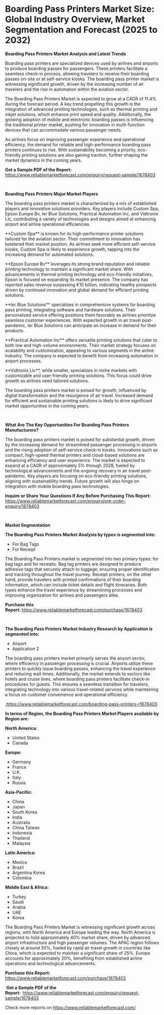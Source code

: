 <p><h1>Boarding Pass Printers Market Size: Global Industry Overview, Market Segmentation and Forecast (2025 to 2032)</h1></p><p><strong>Boarding Pass Printers Market Analysis and Latest Trends</strong></p>
<p><p>Boarding pass printers are specialized devices used by airlines and airports to produce boarding passes for passengers. These printers facilitate a seamless check-in process, allowing travelers to receive their boarding passes on-site or at self-service kiosks. The boarding pass printer market is witnessing significant growth, driven by the increasing number of air travelers and the rise in automation within the aviation sector.</p><p>The Boarding Pass Printers Market is expected to grow at a CAGR of 11.4% during the forecast period. A key trend propelling this growth is the integration of advanced printing technologies, such as thermal printing and inkjet solutions, which enhance print speed and quality. Additionally, the growing adoption of mobile and electronic boarding passes is influencing the traditional printer market, pushing for innovation in multi-function devices that can accommodate various passenger needs. </p><p>As airlines focus on improving passenger experience and operational efficiency, the demand for reliable and high-performance boarding pass printers continues to rise. With sustainability becoming a priority, eco-friendly printing solutions are also gaining traction, further shaping the market dynamics in the coming years.</p></p>
<p><strong>Get a Sample PDF of the Report:&nbsp;</strong> <a href="https://www.reliablemarketforecast.com/enquiry/request-sample/1678403?utm_campaign=2452&utm_medium=2&utm_source=Github&utm_content=ia&utm_term=10042025&utm_id=boarding-pass-printers">https://www.reliablemarketforecast.com/enquiry/request-sample/1678403</a></p>
<p>&nbsp;</p>
<p><strong>Boarding Pass Printers Major Market Players</strong></p>
<p><p>The boarding pass printers market is characterized by a mix of established players and innovative solutions providers. Key players include Custom Spa, Epson Europe Bv, Ier Blue Solutions, Practical Automation Inc, and Vidtronix Llc, contributing a variety of technologies and designs aimed at enhancing airport and airline operational efficiencies.</p><p>**Custom Spa** is known for its high-performance printer solutions tailored for the aviation sector. Their commitment to innovation has bolstered their market position. As airlines seek more efficient self-service kiosks, Custom Spa is likely to experience growth, tapping into the increasing demand for automated solutions.</p><p>**Epson Europe Bv** leverages its strong brand reputation and reliable printing technology to maintain a significant market share. With advancements in thermal printing technology and eco-friendly initiatives, Epson is focused on expanding its market presence. The company has reported sales revenue surpassing €10 billion, indicating healthy prospects driven by continued innovation and global demand for efficient printing solutions.</p><p>**Ier Blue Solutions** specializes in comprehensive systems for boarding pass printing, integrating software and hardware solutions. Their personalized service offering positions them favorably as airlines prioritize seamless customer experiences. With expected growth in air travel post-pandemic, Ier Blue Solutions can anticipate an increase in demand for their products.</p><p>**Practical Automation Inc** offers versatile printing solutions that cater to both low and high-volume environments. Their market strategy focuses on scalability and customization, appealing to various segments in the airline industry. The company is expected to benefit from increasing automation in airport processes.</p><p>**Vidtronix Llc**, while smaller, specializes in niche markets with customizable and user-friendly printing solutions. This focus could drive growth as airlines need tailored solutions.</p><p>The boarding pass printers market is poised for growth, influenced by digital transformation and the resurgence of air travel. Increased demand for efficient and sustainable printing solutions is likely to drive significant market opportunities in the coming years.</p></p>
<p>&nbsp;</p>
<p><strong>What Are The Key Opportunities For Boarding Pass Printers Manufacturers?</strong></p>
<p><p>The boarding pass printers market is poised for substantial growth, driven by the increasing demand for streamlined passenger processing in airports and the rising adoption of self-service check-in kiosks. Innovations such as compact, high-speed thermal printers and cloud-based solutions are enhancing efficiency and user experience. The market is expected to expand at a CAGR of approximately 5% through 2028, fueled by technological advancements and the ongoing recovery in air travel post-pandemic. Key players are focusing on eco-friendly printing solutions, aligning with sustainability trends. Future growth will also hinge on integration with mobile boarding pass technologies.</p></p>
<p><strong>Inquire or Share Your Questions If Any Before Purchasing This Report:</strong> <a href="https://www.reliablemarketforecast.com/enquiry/pre-order-enquiry/1678403?utm_campaign=2452&utm_medium=2&utm_source=Github&utm_content=ia&utm_term=10042025&utm_id=boarding-pass-printers">https://www.reliablemarketforecast.com/enquiry/pre-order-enquiry/1678403</a></p>
<p>&nbsp;</p>
<p><strong>Market Segmentation</strong></p>
<p><strong>The Boarding Pass Printers Market Analysis by types is segmented into:</strong></p>
<p><ul><li>For Bag Tags</li><li>For Receipt</li></ul></p>
<p><p>The Boarding Pass Printers market is segmented into two primary types: for bag tags and for receipts. Bag tag printers are designed to produce adhesive tags that securely attach to luggage, ensuring proper identification and tracking throughout the travel journey. Receipt printers, on the other hand, provide travelers with printed confirmations of their boarding information, which can include ticket details and flight itineraries. Both types enhance the travel experience by streamlining processes and improving organization for airlines and passengers alike.</p></p>
<p><strong>Purchase this Report:&nbsp;</strong><a href="https://www.reliablemarketforecast.com/purchase/1678403?utm_campaign=2452&utm_medium=2&utm_source=Github&utm_content=ia&utm_term=10042025&utm_id=boarding-pass-printers">https://www.reliablemarketforecast.com/purchase/1678403</a></p>
<p>&nbsp;</p>
<p><strong>The Boarding Pass Printers Market Industry Research by Application is segmented into:</strong></p>
<p><ul><li>Airport</li><li>Application 2</li></ul></p>
<p><p>The boarding pass printers market primarily serves the airport sector, where efficiency in passenger processing is crucial. Airports utilize these printers to quickly issue boarding passes, enhancing the travel experience and reducing wait times. Additionally, the market extends to sectors like hotels and cruise lines, where boarding pass printers facilitate check-in procedures for guests. This ensures a seamless transition for travelers, integrating technology into various travel-related services while maintaining a focus on customer convenience and operational efficiency.</p></p>
<p><a href="https://www.reliablemarketforecast.com/boarding-pass-printers-r1678403?utm_campaign=2452&utm_medium=2&utm_source=Github&utm_content=ia&utm_term=10042025&utm_id=boarding-pass-printers">&nbsp;https://www.reliablemarketforecast.com/boarding-pass-printers-r1678403</a></p>
<p><strong>In terms of Region, the Boarding Pass Printers Market Players available by Region are:</strong></p>
<p>
    <p> <strong> North America: </strong>
        <ul>
            <li>United States</li>
            <li>Canada</li>
        </ul>
        </p> 
    <p> <strong> Europe: </strong>
        <ul>
            <li>Germany</li>
            <li>France</li>
            <li>U.K.</li>
            <li>Italy</li>
            <li>Russia</li>
        </ul>
        </p> 
    <p> <strong> Asia-Pacific: </strong>
        <ul>
            <li>China</li>
            <li>Japan</li>
            <li>South Korea</li>
            <li>India</li>
            <li>Australia</li>
            <li>China Taiwan</li>
            <li>Indonesia</li>
            <li>Thailand</li>
            <li>Malaysia</li>
        </ul>
        </p> 
    <p> <strong> Latin America: </strong>
        <ul>
            <li>Mexico</li>
            <li>Brazil</li>
            <li>Argentina Korea</li>
            <li>Colombia</li>
        </ul>
        </p> 
    <p> <strong> Middle East & Africa: </strong>
        <ul>
            <li>Turkey</li>
            <li>Saudi</li>
            <li>Arabia</li>
            <li>UAE</li>
            <li>Korea</li>
        </ul>
    </p>
    </p>
<p><p>The Boarding Pass Printers Market is witnessing significant growth across regions, with North America and Europe leading the way. North America is projected to hold approximately 40% market share, driven by advanced airport infrastructure and high passenger volumes. The APAC region follows closely at around 30%, fueled by rapid air travel growth in countries like China, which is expected to maintain a significant share of 25%. Europe accounts for approximately 20%, benefiting from established airline operations and technological advancements.</p></p>
<p><strong>Purchase this Report: </strong><a href="https://www.reliablemarketforecast.com/purchase/1678403?utm_campaign=2452&utm_medium=2&utm_source=Github&utm_content=ia&utm_term=10042025&utm_id=boarding-pass-printers">https://www.reliablemarketforecast.com/purchase/1678403</a></p>
<p>&nbsp;<strong>Get a Sample PDF of the Report:&nbsp;&nbsp;</strong><a href="https://www.reliablemarketforecast.com/enquiry/request-sample/1678403?utm_campaign=2452&utm_medium=2&utm_source=Github&utm_content=ia&utm_term=10042025&utm_id=boarding-pass-printers">https://www.reliablemarketforecast.com/enquiry/request-sample/1678403</a></p>
<p><strong></strong></p>
<p>Check more reports on <a href="https://www.reliablemarketforecast.com/?utm_campaign=2452&utm_medium=2&utm_source=Github&utm_content=ia&utm_term=10042025&utm_id=boarding-pass-printers">https://www.reliablemarketforecast.com/</a></p>